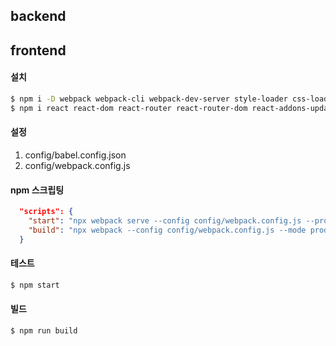 ## backend

## frontend
#### 설치
```sh
$ npm i -D webpack webpack-cli webpack-dev-server style-loader css-loader node-sass sass-loader babel-loader @babel/core @babel/cli @babel/preset-env @babel/preset-react @babel/plugin-transform-runtime @babel/plugin-syntax-throw-expressions
$ npm i react react-dom react-router react-router-dom react-addons-update prop-types
```

#### 설정
1. config/babel.config.json
2. config/webpack.config.js

#### npm 스크립팅
```json
  "scripts": {
    "start": "npx webpack serve --config config/webpack.config.js --progress --mode development",
    "build": "npx webpack --config config/webpack.config.js --mode production"
  }
```

#### 테스트
```sh
$ npm start
```

#### 빌드
```sh
$ npm run build
```
